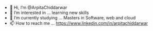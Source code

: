- 👋 Hi, I’m @ArpitaChiddarwar
- 👀 I’m interested in ... learning new skills
- 🌱 I’m currently studying ... Masters in Software, web and cloud
- 📫 How to reach me ... https://www.linkedin.com/in/arpitachiddarwar

<!---
ArpitaChiddarwar/ArpitaChiddarwar is a ✨ special ✨ repository because its `README.md` (this file) appears on your GitHub profile.
You can click the Preview link to take a look at your changes.
--->
